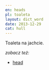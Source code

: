```yaml
---
en: heads
pl: toaleta
layout: dict_word
date: 2013-12-29
cat: hull
---
```


Toaleta na jachcie.

*zobacz też:*

* [head](/dict/h/head/)